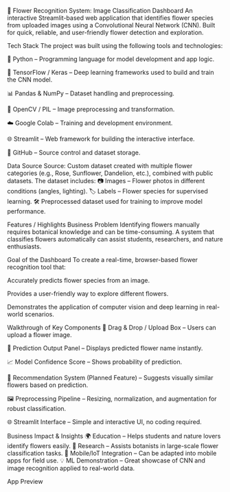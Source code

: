 🌸 Flower Recognition System: Image Classification Dashboard
An interactive Streamlit-based web application that identifies flower species from uploaded images using a Convolutional Neural Network (CNN). Built for quick, reliable, and user-friendly flower detection and exploration.

Tech Stack
The project was built using the following tools and technologies:

🐍 Python – Programming language for model development and app logic.

🤖 TensorFlow / Keras – Deep learning frameworks used to build and train the CNN model.

📊 Pandas & NumPy – Dataset handling and preprocessing.

🎨 OpenCV / PIL – Image preprocessing and transformation.

☁️ Google Colab – Training and development environment.

🌐 Streamlit – Web framework for building the interactive interface.

📂 GitHub – Source control and dataset storage.

Data Source
Source: Custom dataset created with multiple flower categories (e.g., Rose, Sunflower, Dandelion, etc.), combined with public datasets.
The dataset includes:
📷 Images – Flower photos in different conditions (angles, lighting).
🏷 Labels – Flower species for supervised learning.
🛠 Preprocessed dataset used for training to improve model performance.

Features / Highlights
Business Problem
Identifying flowers manually requires botanical knowledge and can be time-consuming. A system that classifies flowers automatically can assist students, researchers, and nature enthusiasts.

Goal of the Dashboard
To create a real-time, browser-based flower recognition tool that:

Accurately predicts flower species from an image.

Provides a user-friendly way to explore different flowers.

Demonstrates the application of computer vision and deep learning in real-world scenarios.

Walkthrough of Key Components
📂 Drag & Drop / Upload Box – Users can upload a flower image.

🎯 Prediction Output Panel – Displays predicted flower name instantly.

📈 Model Confidence Score – Shows probability of prediction.

🔄 Recommendation System (Planned Feature) – Suggests visually similar flowers based on prediction.

🖼 Preprocessing Pipeline – Resizing, normalization, and augmentation for robust classification.

🌐 Streamlit Interface – Simple and interactive UI, no coding required.

Business Impact & Insights
🌍 Education – Helps students and nature lovers identify flowers easily.
🧪 Research – Assists botanists in large-scale flower classification tasks.
📱 Mobile/IoT Integration – Can be adapted into mobile apps for field use.
💡 ML Demonstration – Great showcase of CNN and image recognition applied to real-world data.

App Preview
